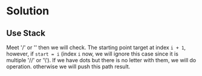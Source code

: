 # Solution
## Use Stack
Meet '/' or '\' then we will check. The starting point target at index `i + 1`, however, if `start = i` (index `i` now, we will ignore this case since it is multiple '//' or '\\').
If we have dots but there is no letter with them, we will do operation. otherwise we will push this path result.
